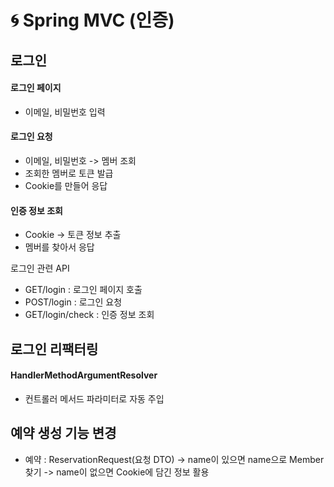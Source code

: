 # 🌀 Spring MVC (인증)

## 로그인
#### 로그인 페이지
   + 이메일, 비밀번호 입력
#### 로그인 요청
   + 이메일, 비밀번호 -> 멤버 조회
   + 조회한 멤버로 토큰 발급
   + Cookie를 만들어 응답
#### 인증 정보 조회
   + Cookie -> 토큰 정보 추출
   + 멤버를 찾아서 응답

로그인 관련 API
+ GET/login : 로그인 페이지 호출
+ POST/login : 로그인 요청
+ GET/login/check : 인증 정보 조회

## 로그인 리팩터링
#### HandlerMethodArgumentResolver
+ 컨트롤러 메서드 파라미터로 자동 주입

## 예약 생성 기능 변경
+ 예약 : ReservationRequest(요청 DTO)
    -> name이 있으면 name으로 Member 찾기
    -> name이 없으면 Cookie에 담긴 정보 활용

